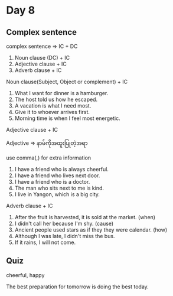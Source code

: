 # Day 8

## Complex sentence

complex sentence => IC + DC

1. Noun clause (DC) + IC
2. Adjective clause + IC
3. Adverb clause + IC

Noun clause(Subject, Object or complement) + IC

1. What I want for dinner is a hamburger.
2. The host told us how he escaped.
3. A vacation is what I need most.
4. Give it to whoever arrives first.
5. Morning time is when I feel most energetic.

Adjective clause + IC

Adjective => နာမ်ကိုအထူးပြုတဲ့အရာ

use comma(,) for extra information

1. I have a friend who is always cheerful.
2. I have a friend who lives next door.
3. I have a friend who is a doctor.
4. The man who sits next to me is kind.
5. I live in Yangon, which is a big city.

Adverb clause + IC

1. After the fruit is harvested, it is sold at the market. (when)
2. I didn't call her because I'm shy. (cause)
3. Ancient people used stars as if they they were calendar. (how)
4. Although I was late, I didn't miss the bus.
5. If it rains, I will not come.

## Quiz

cheerful, happy

The best preparation for tomorrow is doing the best today.
